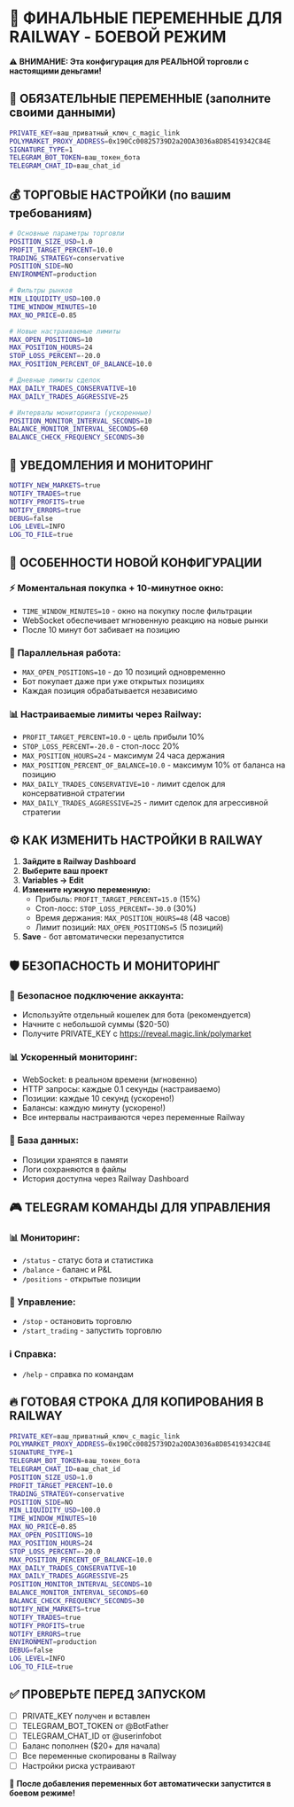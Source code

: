 # 🚀 ФИНАЛЬНЫЕ ПЕРЕМЕННЫЕ ДЛЯ RAILWAY - БОЕВОЙ РЕЖИМ

⚠️ **ВНИМАНИЕ: Эта конфигурация для РЕАЛЬНОЙ торговли с настоящими деньгами!**

## 🔑 ОБЯЗАТЕЛЬНЫЕ ПЕРЕМЕННЫЕ (заполните своими данными)

```bash
PRIVATE_KEY=ваш_приватный_ключ_с_magic_link
POLYMARKET_PROXY_ADDRESS=0x190Cc00825739D2a20DA3036a8D85419342C84E
SIGNATURE_TYPE=1
TELEGRAM_BOT_TOKEN=ваш_токен_бота
TELEGRAM_CHAT_ID=ваш_chat_id
```

## 💰 ТОРГОВЫЕ НАСТРОЙКИ (по вашим требованиям)

```bash
# Основные параметры торговли
POSITION_SIZE_USD=1.0
PROFIT_TARGET_PERCENT=10.0
TRADING_STRATEGY=conservative
POSITION_SIDE=NO
ENVIRONMENT=production

# Фильтры рынков
MIN_LIQUIDITY_USD=100.0
TIME_WINDOW_MINUTES=10
MAX_NO_PRICE=0.85

# Новые настраиваемые лимиты
MAX_OPEN_POSITIONS=10
MAX_POSITION_HOURS=24
STOP_LOSS_PERCENT=-20.0
MAX_POSITION_PERCENT_OF_BALANCE=10.0

# Дневные лимиты сделок
MAX_DAILY_TRADES_CONSERVATIVE=10
MAX_DAILY_TRADES_AGGRESSIVE=25

# Интервалы мониторинга (ускоренные)
POSITION_MONITOR_INTERVAL_SECONDS=10
BALANCE_MONITOR_INTERVAL_SECONDS=60
BALANCE_CHECK_FREQUENCY_SECONDS=30
```

## 📱 УВЕДОМЛЕНИЯ И МОНИТОРИНГ

```bash
NOTIFY_NEW_MARKETS=true
NOTIFY_TRADES=true
NOTIFY_PROFITS=true
NOTIFY_ERRORS=true
DEBUG=false
LOG_LEVEL=INFO
LOG_TO_FILE=true
```

## 🎯 ОСОБЕННОСТИ НОВОЙ КОНФИГУРАЦИИ

### ⚡ **Моментальная покупка + 10-минутное окно:**

- `TIME_WINDOW_MINUTES=10` - окно на покупку после фильтрации
- WebSocket обеспечивает мгновенную реакцию на новые рынки
- После 10 минут бот забивает на позицию

### 🔄 **Параллельная работа:**

- `MAX_OPEN_POSITIONS=10` - до 10 позиций одновременно
- Бот покупает даже при уже открытых позициях
- Каждая позиция обрабатывается независимо

### 📊 **Настраиваемые лимиты через Railway:**

- `PROFIT_TARGET_PERCENT=10.0` - цель прибыли 10%
- `STOP_LOSS_PERCENT=-20.0` - стоп-лосс 20%
- `MAX_POSITION_HOURS=24` - максимум 24 часа держания
- `MAX_POSITION_PERCENT_OF_BALANCE=10.0` - максимум 10% от баланса на позицию
- `MAX_DAILY_TRADES_CONSERVATIVE=10` - лимит сделок для консервативной стратегии
- `MAX_DAILY_TRADES_AGGRESSIVE=25` - лимит сделок для агрессивной стратегии

## ⚙️ КАК ИЗМЕНИТЬ НАСТРОЙКИ В RAILWAY

1. **Зайдите в Railway Dashboard**
2. **Выберите ваш проект**
3. **Variables → Edit**
4. **Измените нужную переменную:**
   - Прибыль: `PROFIT_TARGET_PERCENT=15.0` (15%)
   - Стоп-лосс: `STOP_LOSS_PERCENT=-30.0` (30%)
   - Время держания: `MAX_POSITION_HOURS=48` (48 часов)
   - Лимит позиций: `MAX_OPEN_POSITIONS=5` (5 позиций)
5. **Save** - бот автоматически перезапустится

## 🛡️ БЕЗОПАСНОСТЬ И МОНИТОРИНГ

### 🔐 **Безопасное подключение аккаунта:**

- Используйте отдельный кошелек для бота (рекомендуется)
- Начните с небольшой суммы ($20-50)
- Получите PRIVATE_KEY с https://reveal.magic.link/polymarket

### 📊 **Ускоренный мониторинг:**

- WebSocket: в реальном времени (мгновенно)
- HTTP запросы: каждые 0.1 секунды (настраиваемо)
- Позиции: каждые 10 секунд (ускорено!)
- Балансы: каждую минуту (ускорено!)
- Все интервалы настраиваются через переменные Railway

### 💾 **База данных:**

- Позиции хранятся в памяти
- Логи сохраняются в файлы
- История доступна через Railway Dashboard

## 🎮 TELEGRAM КОМАНДЫ ДЛЯ УПРАВЛЕНИЯ

### 📊 Мониторинг:

- `/status` - статус бота и статистика
- `/balance` - баланс и P&L
- `/positions` - открытые позиции

### 🔧 Управление:

- `/stop` - остановить торговлю
- `/start_trading` - запустить торговлю

### ℹ️ Справка:

- `/help` - справка по командам

## 🔥 ГОТОВАЯ СТРОКА ДЛЯ КОПИРОВАНИЯ В RAILWAY

```bash
PRIVATE_KEY=ваш_приватный_ключ_с_magic_link
POLYMARKET_PROXY_ADDRESS=0x190Cc00825739D2a20DA3036a8D85419342C84E
SIGNATURE_TYPE=1
TELEGRAM_BOT_TOKEN=ваш_токен_бота
TELEGRAM_CHAT_ID=ваш_chat_id
POSITION_SIZE_USD=1.0
PROFIT_TARGET_PERCENT=10.0
TRADING_STRATEGY=conservative
POSITION_SIDE=NO
MIN_LIQUIDITY_USD=100.0
TIME_WINDOW_MINUTES=10
MAX_NO_PRICE=0.85
MAX_OPEN_POSITIONS=10
MAX_POSITION_HOURS=24
STOP_LOSS_PERCENT=-20.0
MAX_POSITION_PERCENT_OF_BALANCE=10.0
MAX_DAILY_TRADES_CONSERVATIVE=10
MAX_DAILY_TRADES_AGGRESSIVE=25
POSITION_MONITOR_INTERVAL_SECONDS=10
BALANCE_MONITOR_INTERVAL_SECONDS=60
BALANCE_CHECK_FREQUENCY_SECONDS=30
NOTIFY_NEW_MARKETS=true
NOTIFY_TRADES=true
NOTIFY_PROFITS=true
NOTIFY_ERRORS=true
ENVIRONMENT=production
DEBUG=false
LOG_LEVEL=INFO
LOG_TO_FILE=true
```

## ✅ ПРОВЕРЬТЕ ПЕРЕД ЗАПУСКОМ

- [ ] PRIVATE_KEY получен и вставлен
- [ ] TELEGRAM_BOT_TOKEN от @BotFather
- [ ] TELEGRAM_CHAT_ID от @userinfobot
- [ ] Баланс пополнен ($20+ для начала)
- [ ] Все переменные скопированы в Railway
- [ ] Настройки риска устраивают

🚀 **После добавления переменных бот автоматически запустится в боевом режиме!**
